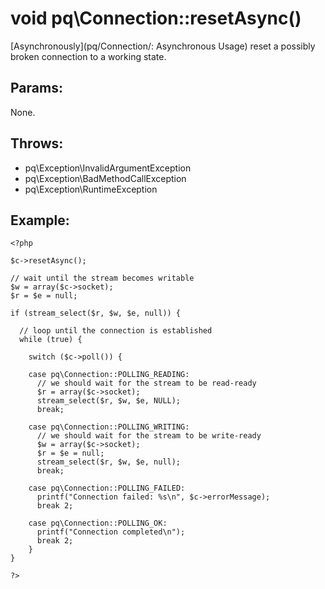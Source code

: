 # void pq\Connection::resetAsync()

[Asynchronously](pq/Connection/: Asynchronous Usage) reset a possibly broken connection to a working state.

## Params:

None.

## Throws:

* pq\Exception\InvalidArgumentException
* pq\Exception\BadMethodCallException
* pq\Exception\RuntimeException


## Example:

	<?php

	$c->resetAsync();

	// wait until the stream becomes writable
	$w = array($c->socket);
	$r = $e = null;
	
	if (stream_select($r, $w, $e, null)) {
	
	  // loop until the connection is established
	  while (true) {
	  
		switch ($c->poll()) {
		
		case pq\Connection::POLLING_READING:
		  // we should wait for the stream to be read-ready
		  $r = array($c->socket);
		  stream_select($r, $w, $e, NULL);
		  break;

		case pq\Connection::POLLING_WRITING:
		  // we should wait for the stream to be write-ready
		  $w = array($c->socket);
		  $r = $e = null;
		  stream_select($r, $w, $e, null);
		  break;

		case pq\Connection::POLLING_FAILED:
		  printf("Connection failed: %s\n", $c->errorMessage);
		  break 2;

		case pq\Connection::POLLING_OK:
		  printf("Connection completed\n");
		  break 2;
		}
	}
	
	?>

